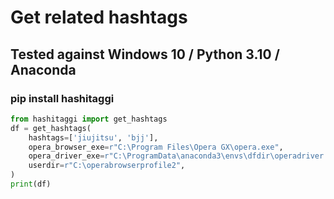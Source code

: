 # Get related hashtags

## Tested against Windows 10 / Python 3.10 / Anaconda

### pip install hashitaggi


```python
from hashitaggi import get_hashtags
df = get_hashtags(
	hashtags=['jiujitsu', 'bjj'],
	opera_browser_exe=r"C:\Program Files\Opera GX\opera.exe",
	opera_driver_exe=r"C:\ProgramData\anaconda3\envs\dfdir\operadriver.exe",
	userdir=r"C:\operabrowserprofile2",
)
print(df)

```